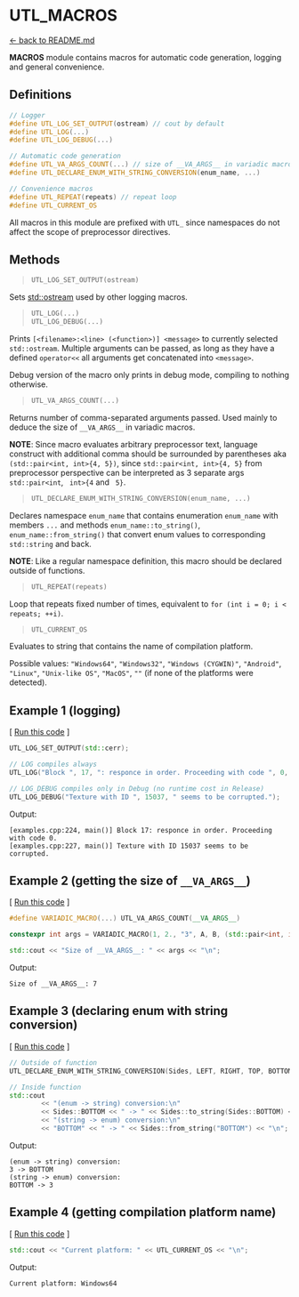 

# UTL_MACROS

[<- back to README.md](https://github.com/DmitriBogdanov/prototyping_utils/tree/master)

**MACROS** module contains macros for automatic code generation, logging and general convenience.

## Definitions

```cpp
// Logger
#define UTL_LOG_SET_OUTPUT(ostream) // cout by default
#define UTL_LOG(...)
#define UTL_LOG_DEBUG(...)

// Automatic code generation
#define UTL_VA_ARGS_COUNT(...) // size of __VA_ARGS__ in variadic macros
#define UTL_DECLARE_ENUM_WITH_STRING_CONVERSION(enum_name, ...)

// Convenience macros
#define UTL_REPEAT(repeats) // repeat loop
#define UTL_CURRENT_OS
```

All macros in this module are prefixed with `UTL_` since namespaces do not affect the scope of preprocessor directives.

## Methods

> ```cpp
> UTL_LOG_SET_OUTPUT(ostream)
> ```

Sets [std::ostream](https://en.cppreference.com/w/cpp/io/basic_ostream) used by other logging macros.

> ```cpp
> UTL_LOG(...)
> UTL_LOG_DEBUG(...)
> ```

Prints `[<filename>:<line> (<function>)] <message>` to currently selected `std::ostream`. Multiple arguments can be passed, as long as they have a defined `operator<<` all arguments get concatenated into `<message>`.

Debug version of the macro only prints in debug mode, compiling to nothing otherwise.

> ```cpp
> UTL_VA_ARGS_COUNT(...)
> ```

Returns number of comma-separated arguments passed. Used mainly to deduce the size of `__VA_ARGS__` in variadic macros.

**NOTE**: Since macro evaluates arbitrary preprocessor text, language construct with additional comma should be surrounded by parentheses aka `(std::pair<int, int>{4, 5})`, since `std::pair<int, int>{4, 5}` from preprocessor perspective can be interpreted as 3 separate args `std::pair<int`, ` int>{4` and ` 5}`.

> ```cpp
> UTL_DECLARE_ENUM_WITH_STRING_CONVERSION(enum_name, ...)
> ```

Declares namespace `enum_name` that contains enumeration `enum_name` with members `...` and methods `enum_name::to_string()`, `enum_name::from_string()` that convert enum values to corresponding `std::string` and back.

**NOTE**: Like a regular namespace definition, this macro should be declared outside of functions.

> ```cpp
> UTL_REPEAT(repeats)
> ```

Loop that repeats fixed number of times, equivalent to `for (int i = 0; i < repeats; ++i)`.

> ```cpp
> UTL_CURRENT_OS
> ```

Evaluates to string that contains the name of compilation platform.

Possible values: `"Windows64"`, `"Windows32"`, `"Windows (CYGWIN)"`, `"Android"`, `"Linux"`, `"Unix-like OS"`, `"MacOS"`, `""` (if none of the platforms were detected).


## Example 1 (logging)

[ [Run this code](link) ]
```cpp
UTL_LOG_SET_OUTPUT(std::cerr);

// LOG compiles always
UTL_LOG("Block ", 17, ": responce in order. Proceeding with code ", 0, ".");

// LOG_DEBUG compiles only in Debug (no runtime cost in Release)
UTL_LOG_DEBUG("Texture with ID ", 15037, " seems to be corrupted.");
```

Output:
```
[examples.cpp:224, main()] Block 17: responce in order. Proceeding with code 0.
[examples.cpp:227, main()] Texture with ID 15037 seems to be corrupted.
```

## Example 2 (getting the size of `__VA_ARGS__`)

[ [Run this code](link) ]
```cpp
#define VARIADIC_MACRO(...) UTL_VA_ARGS_COUNT(__VA_ARGS__)

constexpr int args = VARIADIC_MACRO(1, 2., "3", A, B, (std::pair<int, int>{4, 5}), "12,3");

std::cout << "Size of __VA_ARGS__: " << args << "\n";
```

Output:
```
Size of __VA_ARGS__: 7
```

## Example 3 (declaring enum with string conversion)

[ [Run this code](link) ]
```cpp
// Outside of function
UTL_DECLARE_ENUM_WITH_STRING_CONVERSION(Sides, LEFT, RIGHT, TOP, BOTTOM)

// Inside function
std::cout
		<< "(enum -> string) conversion:\n"
		<< Sides::BOTTOM << " -> " << Sides::to_string(Sides::BOTTOM) << "\n"
		<< "(string -> enum) conversion:\n"
		<< "BOTTOM" << " -> " << Sides::from_string("BOTTOM") << "\n";
```

Output:
```
(enum -> string) conversion:
3 -> BOTTOM
(string -> enum) conversion:
BOTTOM -> 3
```

## Example 4 (getting compilation platform name)

[ [Run this code](link) ]
```cpp
std::cout << "Current platform: " << UTL_CURRENT_OS << "\n";
```

Output:
```
Current platform: Windows64
```
